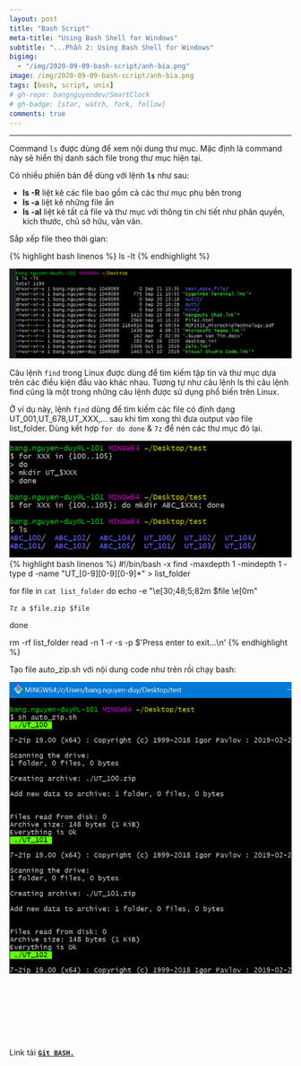 ```yaml
---
layout: post
title: "Bash Script"
meta-title: "Using Bash Shell for Windows"
subtitle: "...Phần 2: Using Bash Shell for Windows"
bigimg:
  - "/img/2020-09-09-bash-script/anh-bia.png"
image: /img/2020-09-09-bash-script/anh-bia.png
tags: [bash, script, unix]
# gh-repo: bangnguyendev/SmartClock
# gh-badge: [star, watch, fork, follow]
comments: true
---
```

----------------------------------------------------------------------------
Command `ls` được dùng để xem nội dung thư mục. Mặc định là command này sẽ hiển thị danh sách file trong thư mục hiện tại.

Có nhiều phiên bản để dùng với lệnh **`ls`** như sau:
-   **ls -R** liệt kê các file bao gồm cả các thư mục phụ bên trong
-   **ls -a** liệt kê những file ẩn
-   **ls -al** liệt kê tất cả file và thư mục với thông tin chi tiết như phân quyền, kích thước, chủ sở hữu, vân vân.

Sắp xếp file theo thời gian:

{% highlight bash linenos %}
ls -lt
{% endhighlight %}

<div class="post-img-post">
    <img src="/img/2020-09-09-bash-script-2/lenh_ls_lt.png">
</div>

Câu lệnh `find` trong Linux được dùng để tìm kiếm tập tin và thư mục dựa trên các điều kiện đầu vào khác nhau. Tương tự như câu lệnh ls thì câu lệnh find cũng là một trong những câu lệnh được sử dụng phổ biến trên Linux.

Ở ví dụ này, lệnh `find` dùng để tìm kiếm các file có định dạng UT_001,UT_678,UT_XXX,... sau khi tìm xong thì đưa output vào file list_folder. Dùng kết hợp `for do done` & `7z` để nén các thư mục đó lại.
<div class="post-img-post">
    <img src="/img/2020-09-09-bash-script-2/tao_file_UT.png">
</div>
{% highlight bash linenos %}
#!/bin/bash -x
find -maxdepth 1 -mindepth 1 -type d -name "UT_[0-9][0-9][0-9]*"  > list_folder

for file in `cat list_folder`
do
	echo -e "\e[30;48;5;82m $file \e[0m"

	7z a $file.zip $file

done 

rm -rf list_folder
read -n 1 -r -s -p $'Press enter to exit...\n'
{% endhighlight %}

Tạo file auto_zip.sh với nội dung code như trên rồi chạy bash:
<div class="post-img-post">
    <img src="/img/2020-09-09-bash-script-2/file_7z_bash.png">
</div>


<svg viewBox="0 0 900 200">

  <!-- Symbol -->
  <symbol id="s-text">
    <text text-anchor="middle"
          x="50%" y="50%" dy=".35em">
      Hi, I'm Bang
    </text>
  </symbol>  

  <!-- Duplicate symbols -->
  <use xlink:href="#s-text" class="text"
      ></use>
  <use xlink:href="#s-text" class="text"
      ></use>
  <use xlink:href="#s-text" class="text"
      ></use>
  <use xlink:href="#s-text" class="text"
      ></use>
  <use xlink:href="#s-text" class="text"
      ></use>
</svg>

Link tải [**`Git BASH.`**](https://git-scm.com/)
